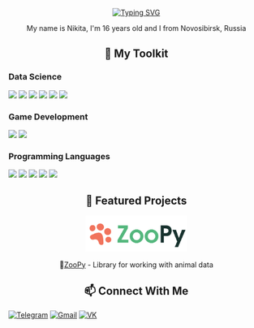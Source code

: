 <p align="center">
  <a href="https://git.io/typing-svg"><img src="https://readme-typing-svg.herokuapp.com?font=PIXY&size=64&duration=3000&pause=1000&center=true&vCenter=true&random=true&width=435&height=80&lines=Hi+There+%F0%9F%91%BE" alt="Typing SVG" /></a>
</p>

<p align="center">My name is Nikita, I'm 16 years old and I from Novosibirsk, Russia</p>

<h2 align="center">🚀 My Toolkit</h2>

### Data Science
<div>
  <img src="https://img.shields.io/badge/Python-3776AB?style=for-the-badge&logo=python&logoColor=white">
  <img src="https://img.shields.io/badge/Pandas-150458?style=for-the-badge&logo=pandas&logoColor=white">
  <img src="https://img.shields.io/badge/TensorFlow-FF6F00?style=for-the-badge&logo=tensorflow&logoColor=white">
  <img src="https://img.shields.io/badge/SQL-003B57?style=for-the-badge&logo=postgresql&logoColor=white">
  <img src="https://img.shields.io/badge/Numpy-013243?style=for-the-badge&logo=numpy&logoColor=white">
  <img src="https://img.shields.io/badge/Scikit_Learn-F7931E?style=for-the-badge&logo=scikit-learn&logoColor=white">
</div>

### Game Development
<div>
  <img src="https://img.shields.io/badge/Godot-478CBF?style=for-the-badge&logo=godotengine&logoColor=white">
  <img src="https://img.shields.io/badge/GDScript-478CBF?style=for-the-badge&logo=godotengine&logoColor=white">
</div>

### Programming Languages
<div>
  <img src="https://img.shields.io/badge/Rust-000000?style=for-the-badge&logo=rust&logoColor=white">
  <img src="https://img.shields.io/badge/C%2B%2B-00599C?style=for-the-badge&logo=c%2B%2B&logoColor=white">
  <img src="https://img.shields.io/badge/C-A8B9CC?style=for-the-badge&logo=c&logoColor=black">
  <img src="https://img.shields.io/badge/HTML-E34F26?style=for-the-badge&logo=html5&logoColor=white">
  <img src="https://img.shields.io/badge/CSS-1572B6?style=for-the-badge&logo=css3&logoColor=white">


<h2 align="center">🌟 Featured Projects</h2>

<p align="center"><img src="img/zoopy-logo.png" width=200px></p>

<p align="center"> 🐾<a href="https://github.com/droyti46/zoopy">ZooPy</a> - Library for working with animal data</p>

<h2 align="center">📫 Connect With Me</h2>

[![Telegram](https://img.shields.io/badge/Telegram-2CA5E0?style=for-the-badge&logo=telegram&logoColor=white)]([https://t.me/yourusername](https://t.me/droyti))
[![Gmail](https://img.shields.io/badge/Gmail-D14836?style=for-the-badge&logo=gmail&logoColor=white)](mailto:nikitabakutov2008@gmail.com)
[![VK](https://img.shields.io/badge/VK-0077FF?style=for-the-badge&logo=vk&logoColor=white)](https://vk.com/nikita_bakutov)
